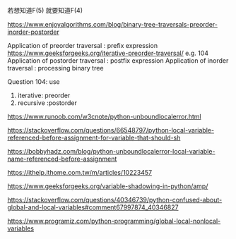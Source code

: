 若想知道F(5) 就要知道F(4)



https://www.enjoyalgorithms.com/blog/binary-tree-traversals-preorder-inorder-postorder  

Application of preorder traversal : prefix expression 
https://www.geeksforgeeks.org/iterative-preorder-traversal/ e.g. 104
Application of postorder traversal : postfix expression 
Application of inorder traversal : processing binary tree


Question 104: use 

1. iterative: preorder
2. recursive :postorder



https://www.runoob.com/w3cnote/python-unboundlocalerror.html


https://stackoverflow.com/questions/66548797/python-local-variable-referenced-before-assignment-for-variable-that-should-sh

https://bobbyhadz.com/blog/python-unboundlocalerror-local-variable-name-referenced-before-assignment


https://ithelp.ithome.com.tw/m/articles/10223457

https://www.geeksforgeeks.org/variable-shadowing-in-python/amp/

https://stackoverflow.com/questions/40346739/python-confused-about-global-and-local-variables#comment67997874_40346827

https://www.programiz.com/python-programming/global-local-nonlocal-variables

